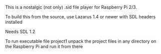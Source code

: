 This is a nostalgic (not only) .sid file player for Raspberry Pi 2/3.

To build this from the source, use Lazarus 1.4 or newer with SDL headers installed

Needs SDL 1.2

To run executable file project1 unpack the project files in any directory on the Raspberry Pi and run it from there
